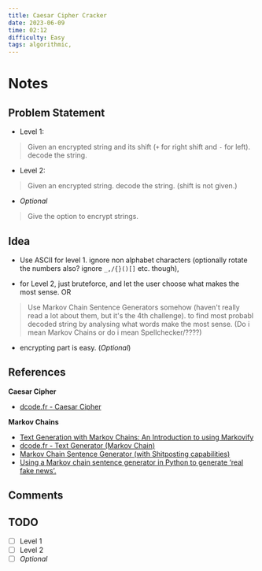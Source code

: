 ```yaml
---
title: Caesar Cipher Cracker
date: 2023-06-09
time: 02:12
difficulty: Easy
tags: algorithmic,
---
```


# Notes

## Problem Statement

- Level 1:

> Given an encrypted string and its shift (`+` for right shift and `-` for left). decode the string.

- Level 2:

> Given an encrypted string. decode the string. (shift is not given.)

- *Optional*

> Give the option to encrypt strings.

## Idea

- Use ASCII for level 1. ignore non alphabet characters (optionally rotate the numbers also? ignore `_,/{}()[]` etc. though),

- for Level 2, just bruteforce, and let the user choose what makes the most sense. OR

> Use Markov Chain Sentence Generators somehow (haven't really read a lot about them, but it's the 4th challenge). to find most probabl decoded string by analysing what words make the most sense. (Do i mean Markov Chains or do i mean Spellchecker/????)

- encrypting part is easy. (*Optional*)

## References

**Caesar Cipher**

- [dcode.fr - Caesar Cipher](https://www.dcode.fr/caesar-cipher)

**Markov Chains**

- [Text Generation with Markov Chains: An Introduction to using Markovify](https://scribe.froth.zone/text-generation-with-markov-chains-an-introduction-to-using-markovify-742e6680dc33)
- [dcode.fr - Text Generator (Markov Chain)](https://www.dcode.fr/markov-chain-text)
- [Markov Chain Sentence Generator (with Shitposting capabilities)](https://scribe.privacydev.net/markov-chain-sentence-generator-with-sh-tposting-capabilities-a0bd5a184173)
- [Using a Markov chain sentence generator in Python to generate ‘real fake news’.](https://scribe.privacydev.net/using-a-markov-chain-sentence-generator-in-python-to-generate-real-fake-news-e9c904e967e)

## Comments

## TODO

- [ ] Level 1
- [ ] Level 2
- [ ] *Optional*
